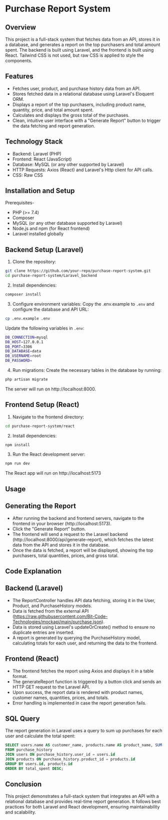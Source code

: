 # Purchase Report System
## Overview
This project is a full-stack system that fetches data from an API, stores it in a database, and generates a report on the top purchasers and total amount spent. The backend is built using Laravel, and the frontend is built using React. Tailwind CSS is not used, but raw CSS is applied to style the components.

## Features

- Fetches user, product, and purchase history data from an API.
- Stores fetched data in a relational database using Laravel's Eloquent ORM.
- Displays a report of the top purchasers, including product name, quantity, price, and total amount spent.
- Calculates and displays the gross total of the purchases.
- Clean, intuitive user interface with a "Generate Report" button to trigger the data fetching and report generation.

## Technology Stack

- Backend: Laravel (PHP)
- Frontend: React (JavaScript)
- Database: MySQL (or any other supported by Laravel)
- HTTP Requests: Axios (React) and Laravel's Http client for API calls.
- CSS: Raw CSS

## Installation and Setup

Prerequisites-
- PHP (>= 7.4)
- Composer
- MySQL (or any other database supported by Laravel)
- Node.js and npm (for React frontend)
- Laravel installed globally

## Backend Setup (Laravel)
1. Clone the repository:

```bash
git clone https://github.com/your-repo/purchase-report-system.git
cd purchase-report-system/Laravel_backend
```
2. Install dependencies:
```bash
composer install
``` 
3. Configure environment variables: Copy the .env.example to `.env` and configure the database and API URL:
```bash
cp .env.example .env
``` 
Update the following variables in `.env`:
```bash
DB_CONNECTION=mysql
DB_HOST=127.0.0.1
DB_PORT=3306
DB_DATABASE=data
DB_USERNAME=root
DB_PASSWORD=
``` 
4. Run migrations: Create the necessary tables in the database by running:
```bash
php artisan migrate
``` 
The server will run on http://localhost:8000.
## Frontend Setup (React)
1. Navigate to the frontend directory:
```bash
cd purchase-report-system/react
``` 
2. Install dependencies:
```bash
npm install
``` 
3. Run the React development server:
```bash
npm run dev
``` 
The React app will run on http://localhost:5173
## Usage
## Generating the Report
- After running the backend and frontend servers, navigate to the frontend in your browser (http://localhost:5173).
- Click the "Generate Report" button.
- The frontend will send a request to the Laravel backend (http://localhost:8000/api/generate-report), which fetches the latest data from the API and stores it in the database.
- Once the data is fetched, a report will be displayed, showing the top purchasers, total quantities, prices, and gross total.
## Code Explanation
## Backend (Laravel)
- The ReportController handles API data fetching, storing it in the User, Product, and PurchaseHistory models.
- Data is fetched from the external API (https://raw.githubusercontent.com/Bit-Code-Technologies/mockapi/main/purchase.json).
- Data is stored using Laravel's updateOrCreate() method to ensure no duplicate entries are inserted.
- A report is generated by querying the PurchaseHistory model, calculating totals for each user, and returning the data to the frontend.
## Frontend (React)
- The frontend fetches the report using Axios and displays it in a table format.
- The generateReport function is triggered by a button click and sends an HTTP GET request to the Laravel API.
- Upon success, the report data is rendered with product names, customer names, quantities, prices, and totals.
- Error handling is implemented in case the report generation fails.
## SQL Query
The report generation in Laravel uses a query to sum up purchases for each user and calculate the total spent:
```sql
SELECT users.name AS customer_name, products.name AS product_name, SUM(purchase_history.quantity) AS total_quantity, SUM(purchase_history.quantity * products.price) AS total_spent
FROM purchase_history
JOIN users ON purchase_history.user_id = users.id
JOIN products ON purchase_history.product_id = products.id
GROUP BY users.id, products.id
ORDER BY total_spent DESC;
```
## Conclusion
This project demonstrates a full-stack system that integrates an API with a relational database and provides real-time report generation. It follows best practices for both Laravel and React development, ensuring maintainability and scalability.
